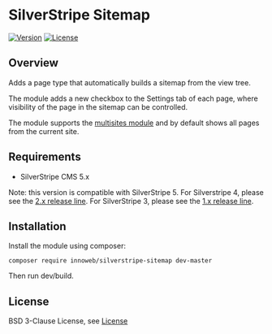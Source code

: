 # SilverStripe Sitemap

[![Version](http://img.shields.io/packagist/v/innoweb/silverstripe-sitemap.svg?style=flat-square)](https://packagist.org/packages/innoweb/silverstripe-sitemap)
[![License](http://img.shields.io/packagist/l/innoweb/silverstripe-sitemap.svg?style=flat-square)](license.md)

## Overview

Adds a page type that automatically builds a sitemap from the view tree. 

The module adds a new checkbox to the Settings tab of each page, where visibility of the page in the sitemap can be controlled.

The module supports the [multisites module](https://github.com/symbiote/silverstripe-multisites) and by default shows all pages from the current site.

## Requirements

* SilverStripe CMS 5.x

Note: this version is compatible with SilverStripe 5.
For Silverstripe 4, please see the [2.x release line](https://github.com/xini/silverstripe-sitemap/tree/2).
For SilverStripe 3, please see the [1.x release line](https://github.com/xini/silverstripe-sitemap/tree/1).

## Installation

Install the module using composer:
```
composer require innoweb/silverstripe-sitemap dev-master
```

Then run dev/build.

## License

BSD 3-Clause License, see [License](license.md)
